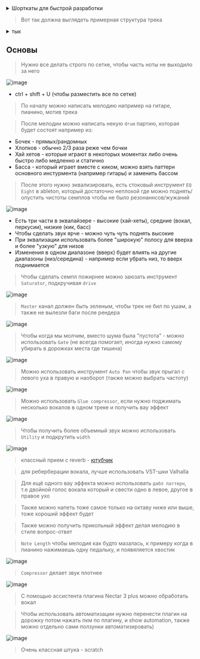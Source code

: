 <details>
  <summary>Шорткаты для быстрой разработки</summary>
  ![](https://user-images.githubusercontent.com/79831859/155879351-b1c15219-d845-40b9-83d1-e47b0ab2b42d.png)
</details>

> Вот так должна выглядеть примерная структура трека

<details>
  <summary>тык</summary>
  ![image](https://user-images.githubusercontent.com/79831859/155879029-e7bb8eaa-ef78-4b1b-8519-60b1c66902f1.png)
</details>

## Основы

> Нужно все делать строго по сетке, чтобы часть ноты не выходило за него

![image](https://user-images.githubusercontent.com/79831859/155880500-58d777bb-604e-42ce-8106-e435476b7c98.png)

- ctrl + shift + U (чтобы разместить все по сетке)

> По началу можно написать мелодию например на гитаре, пианино, мотив трека

> После мелодии можно написать некую `drum` партию, которая будет состоят например из:

- Бочек - прямых/рандомных
- Хлопков - обычно 2/3 раза реже чем бочки
- Хай хетов - которые играют в некоторых моментах либо очень быстро либо медленно и статично
- Басса - который играет вместе с киком, можно взять паттерн основного инстурмента (например гитары) и заменить бассом

> После этого нужно эквализировать, есть стоковый инструмент `EQ Eight` в ableton, который достаточно неплохой где можно поднять/опустить чистоты семплов чтобы не было резонаннсов/жужаний

![image](https://user-images.githubusercontent.com/79831859/155879782-dcaccfad-4b53-4439-a439-3b815ac64ee5.png)

- Есть три части в эквалайзере - высокие (хай-хеты), средние (вокал, перкусии), низкие (кик, басс)
- Чтобы сделать звук ярче - можно чуть чуть поднять высокие
- При эквализации использовать более "широкую" полосу для вверха и более "узкую" для низов
- Изменения в одном диапазоне (вверх) будет влиять на другие диапазоны (низ/середина) - например если убрать низ, то вверх поднимается

> Чтобы сделать семпл пожирнее можно заюзать инструмент `Saturator`, подкручивая `drive`

![image](https://user-images.githubusercontent.com/79831859/155881511-db2103c1-41a5-4446-85f0-d2c2e8d4b003.png)

> `Master` канал должен быть зеленым, чтобы трек не бил по ушам, а также не вылезли баги после рендера

![image](https://user-images.githubusercontent.com/79831859/155881911-352c926c-2c15-4e6c-99a1-c99454afccf0.png)

> Чтобы когда мы молчим, вместо шума была "пустота" - можно использовать `Gate` (не всегда помогает, иногда нужно самому убирать в дорожках места где тишина)

![image](https://user-images.githubusercontent.com/79831859/155881864-66e83e06-7058-42f0-9be2-0c8838874510.png)

> Можно использовать инструмент `Auto Pan` чтобы звук прыгал с левого уха в правую и наоборот (также можно выбрать частоту)

![image](https://user-images.githubusercontent.com/79831859/155883155-d1adc67a-6cb0-4f8a-8139-7bf2b793ab72.png)

> Можно использовать `Glue compressor`, если нужно поджимать несколько вокалов в одном треке и получить вау эффект

![image](https://user-images.githubusercontent.com/79831859/155884105-81b46ceb-31ea-4775-8500-dc80070cda13.png)

> Чтобы получить более объемный звук можно использовать `Utility` и подкрутить `width`

![image](https://user-images.githubusercontent.com/79831859/155884134-6356f8f4-f3c1-458d-9f32-6a991d73d40f.png)

> классный прием с reverb - [ютубчик](https://youtu.be/0GyYwpVfmds?t=3207)

> для реберберации вокала, лучше использовать VST-шки Valhalla

> Для ещё одного вау эффекта можно использовать `дабл паттерн`, т.е двойной голос вокала который и свести одно в левое, другое в правое ухо

> Также можно напеть тоже самое только на октаву ниже или выше, тоже хороший эффект будет

> Также можно получить прикольный эффект делая мелодию в стиле вопрос-ответ

> `Note Length` чтобы мелодия как будто мазалась, к примеру когда в пианино нажимаешь одну педальку, и появяляется хвостик

![image](https://user-images.githubusercontent.com/79831859/155883345-4b3b3a7e-4854-489b-bd45-4199e768dfb3.png)

> `Compressor` делает звук плотнее

![image](https://user-images.githubusercontent.com/79831859/155884197-58abef03-675f-45ba-8847-855ec4e96876.png)

> С помощью ассистента плагина Nectar 3 plus можно обработать вокал

> Чтобы использовать автоматизации нужно перенести плагин на дорожку потом нажать пкм по плагину, и show automation, также можно отдельно сами ползунки автоматизировать)

![image](https://user-images.githubusercontent.com/79831859/155883996-ce1f8f77-d104-4a2b-a2c7-1cb4c9dc4117.png)

> Очень классная штука - scratch
